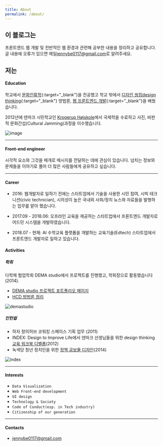```yaml
---
title: About
permalink: /about/
---
```


## 이 블로그는

프론트엔드 웹 개발 및 전반적인 웹 환경과 관련해 공부한 내용을 정리하고 공유합니다.
글 내용에 오류가 있으면 메일<jennybe0117@gmail.com>로 알려주세요.

## 저는

#### Education

학교에서 [문화인류학](http://anthro.yonsei.ac.kr/sub01/sub01_01.php){:target="_blank"}을 전공했고 학교 밖에서 [디자인 씽킹design thinking](http://designtoimprovelife.dk/education/){:target="_blank"} 방법론, [웹 프론트엔드 개발](http://school.fastcampus.co.kr/dev_fds/){:target="_blank"}을 배웠습니다.

2012년에 덴마크 시민학교인 [Krogerup Højskole](https://krogerup.dk)에서 국제학을 수료하고 사진, 비판적 문화간섭(Cultural Jamming)과정을 이수했습니다.

![image](../../assets/images/yidss.jpg)

---

#### Front-end engineer

시각적 요소와 그것을 매개로 메시지를 전달하는 데에 관심이 있습니다. 넘치는 정보와 문제들을 이야기로 풀어 더 많은 사람들에게 공유하고 싶습니다.

---

#### Career

- 2016: 웹개발자로 일하기 전에는 스타트업에서 기술을 사용한 시민 참여, 시빅 테크니션(civic technician), 시의성이 높은 국내외 사회/정치 뉴스와 자료들을 발행하는 업무를 맡아 했습니다.

- 2017.09 - 2018.06: 오프라인 교육을 제공하는 스타트업에서 프론트엔드 개발자로 어드민 시스템을 개발하였습니다.

- 2018.07 - 현재: AI 수학교육 플랫폼을 개발하는 교육기술(Edtech) 스타트업에서 프론트엔드 개발자로 일하고 있습니다.

#### Activities

##### 학회

다학제 협업학회 DEMA studio에서 프로젝트를 진행했고, 학회장으로 활동했습니다(2014).
* [DEMA studio 프로젝트 포트폴리오 페이지](http://www.demastudio.zz.mu/archived-projects/)
* [HCD 방법론 정리](http://www.demastudio.zz.mu/gallery/2014-hcd/)

![demastudio](../../assets/images/demastudio1.png)

##### 인턴쉽

- 하자 창의허브 코워킹 스페이스 기획 업무 (2011)
- INDEX: Design to Improve Life에서 덴마크 선생님들을 위한 design thinking [교육 워크북 디벨롭](http://issuu.com/index/docs/design_to_improve_life_education_te)(2012)
- 녹색당 청년 정치인을 위한 [정책 공보물 디자인](http://cargocollective.com/jennybehan/6)(2014)

![index](../../assets/images/index.jpg)

---

#### Interests

* `Data Visualization`
* `Web Front-end development`
* `UI design`
* `Technology & Society`
* `Code of Conduct(esp. in Tech industry)`
* `Citizenship of our generation`

---

#### Contacts

* <jennybe0117@gmail.com>